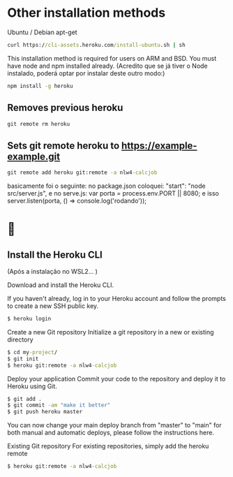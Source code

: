 # Other installation methods

Ubuntu / Debian apt-get

```cmd
curl https://cli-assets.heroku.com/install-ubuntu.sh | sh
```

This installation method is required for users on ARM and BSD. You must have node and npm installed already.
(Acredito que se já tiver o Node instalado, poderá optar por instalar deste outro modo:)

```cmd
npm install -g heroku
```

## Removes previous heroku

```cmd
git remote rm heroku
```

## Sets git remote heroku to https://example-example.git

```cmd
git remote add heroku git:remote -a nlw4-calcjob
```

basicamente foi o seguinte:
no package.json coloquei: "start": "node src/server.js",
e no serve.js: var porta = process.env.PORT || 8080; e isso server.listen(porta, () => console.log('rodando'));

# 🚀

## Install the Heroku CLI

(Após a instalação no WSL2... )

Download and install the Heroku CLI.

If you haven't already, log in to your Heroku account and follow the prompts to create a new SSH public key.

```cmd
$ heroku login
```

Create a new Git repository
Initialize a git repository in a new or existing directory

```cmd
$ cd my-project/
$ git init
$ heroku git:remote -a nlw4-calcjob
```

Deploy your application
Commit your code to the repository and deploy it to Heroku using Git.

```cmd
$ git add .
$ git commit -am "make it better"
$ git push heroku master
```

You can now change your main deploy branch from "master" to "main" for both manual and automatic deploys, please follow the instructions here.

Existing Git repository
For existing repositories, simply add the heroku remote

```cmd
$ heroku git:remote -a nlw4-calcjob
```
